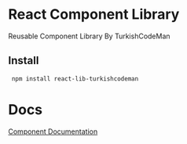 # React Component Library

Reusable Component Library By TurkishCodeMan

## Install
```
 npm install react-lib-turkishcodeman
 ```

 # Docs
 [Component Documentation](https://turkishcodeman.github.io/React-PS/)